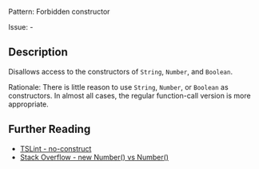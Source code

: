 Pattern: Forbidden constructor

Issue: -

## Description

Disallows access to the constructors of `String`, `Number`, and `Boolean`.  
  
Rationale: There is little reason to use `String`, `Number`, or `Boolean` as constructors. In almost all cases, the regular function-call version is more appropriate.

## Further Reading

* [TSLint - no-construct](https://palantir.github.io/tslint/rules/no-construct)
* [Stack Overflow - new Number() vs Number()](https://stackoverflow.com/questions/4719320/new-number-vs-number)